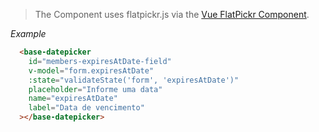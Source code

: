 > The Component uses flatpickr.js via the [Vue FlatPickr Component](https://github.com/ankurk91/vue-flatpickr-component).

_Example_

```html
  <base-datepicker
    id="members-expiresAtDate-field"
    v-model="form.expiresAtDate"
    :state="validateState('form', 'expiresAtDate')"
    placeholder="Informe uma data"
    name="expiresAtDate"
    label="Data de vencimento"
  ></base-datepicker>
```
